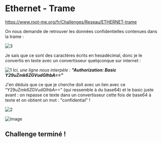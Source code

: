 # Ethernet - Trame
https://www.root-me.org/fr/Challenges/Reseau/ETHERNET-trame

On nous demande de retrouver les données confidentielles contenues dans la trame :

![3](https://user-images.githubusercontent.com/91454016/167725760-cde56f76-8cbe-49a6-9cb7-41fc41429314.png)

Je sais que ce sont des caractères écrits en hexadécimal, donc je le convertis en texte avec un convertisseur quelqconque sur internet :

![1](https://user-images.githubusercontent.com/91454016/167726030-d29e7bbe-e824-4611-89c8-153578fc4803.png)
*Ici, une ligne nous interpèle : **"Authorization: Basic Y29uZmk6ZGVudGlhbA=="***

J'en déduis que ce que je cherche doit avec un lien avec ce "Y29uZmk6ZGVudGlhbA==" (qui ressemble à du base64) et le basic juste avant :
on repasse ce texte dans un convertisseur cette fois de base64 à texte et on obtient un mot : "confidential" !

![2](https://user-images.githubusercontent.com/91454016/167726692-d6cbdea5-0876-4197-92c0-54a6480d275a.png)

![image](https://user-images.githubusercontent.com/91454016/167726944-c14e7e16-6066-463b-8224-8d04c8ae9c47.png)

## Challenge terminé !
